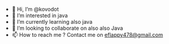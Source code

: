 - 👋 Hi, I’m @kovodot
- 👀 I’m interested in java
- 🌱 I’m currently learning also java
- 💞️ I’m looking to collaborate on also also Java
- 📫 How to reach me ? Contact me on eflappy478@gmail.com

<!---
kovodot/kovodot is a ✨ special ✨ repository because its `README.md` (this file) appears on your GitHub profile.
You can click the Preview link to take a look at your changes.
--->

